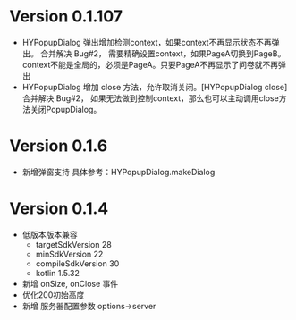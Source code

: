 # Version 0.1.107
 - HYPopupDialog 弹出增加检测context，如果context不再显示状态不再弹出。 合并解决 Bug#2， 需要精确设置context，如果PageA切换到PageB。context不能是全局的，必须是PageA。只要PageA不再显示了问卷就不再弹出
 - HYPopupDialog 增加 close 方法，允许取消关闭。[HYPopupDialog close] 合并解决 Bug#2， 如果无法做到控制context，那么也可以主动调用close方法关闭PopupDialog。

# Version 0.1.6
- 新增弹窗支持 具体参考：HYPopupDialog.makeDialog

# Version 0.1.4
- 低版本版本兼容
  - targetSdkVersion 28
  - minSdkVersion 22
  - compileSdkVersion 30
  - kotlin 1.5.32
- 新增 onSize, onClose 事件
- 优化200初始高度
- 新增 服务器配置参数 options->server


